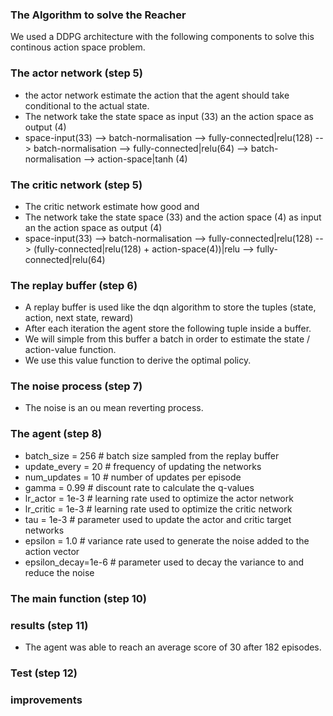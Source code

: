 
### The Algorithm to solve the Reacher
We used a DDPG architecture with the following components to solve this continous action space problem.

### The actor network (step 5)
* the actor network estimate the action that the agent should take conditional to the actual state.
* The network take the state space as input (33) an the action space as output (4)
* space-input(33) --> batch-normalisation --> fully-connected|relu(128) --> batch-normalisation --> fully-connected|relu(64) --> batch-normalisation --> action-space|tanh (4)

### The critic network (step 5)
* The critic network estimate how good and 
* The network take the state space (33) and the action space (4) as input an the action space as output (4)
* space-input(33) --> batch-normalisation --> fully-connected|relu(128) --> (fully-connected|relu(128) + action-space(4))|relu -->  fully-connected|relu(64)

### The replay buffer (step 6)

* A replay buffer is used like the dqn algorithm to store the tuples (state, action, next state, reward)
* After each iteration the agent store the following tuple inside a buffer.
* We will simple from this buffer a batch in order to estimate the state / action-value function.
* We use this value function to derive the optimal policy.

### The noise process (step 7)

* The noise is an ou mean reverting process. 

### The agent (step 8)

* batch_size  = 256   # batch size sampled from the replay buffer
* update_every = 20   # frequency of updating the networks
* num_updates = 10    # number of updates per episode
* gamma = 0.99        # discount rate to calculate the q-values
* lr_actor = 1e-3     # learning rate used to optimize the actor network
* lr_critic = 1e-3    # learning rate used to optimize the critic network
* tau = 1e-3          # parameter used to update the actor and critic target networks 
* epsilon = 1.0       # variance rate used to generate the noise added to the action vector
* epsilon_decay=1e-6  # parameter used to decay the variance to and reduce the noise
        
### The main function (step 10)

### results (step 11)
* The agent was able to reach an average score of 30 after 182 episodes.

### Test (step 12)



### improvements
